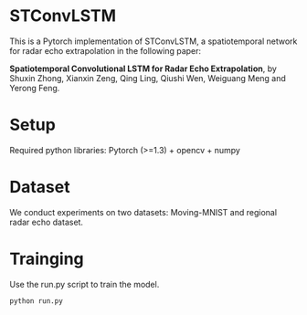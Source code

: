 # STConvLSTM

This is a Pytorch implementation of STConvLSTM, a spatiotemporal network for radar echo extrapolation in the following paper:

**Spatiotemporal Convolutional LSTM for Radar Echo Extrapolation**, by Shuxin Zhong, Xianxin Zeng, Qing Ling, Qiushi Wen, Weiguang Meng and Yerong Feng.

# Setup 
Required python libraries: Pytorch (>=1.3) + opencv + numpy 

# Dataset
We conduct experiments on two datasets: Moving-MNIST and regional radar echo dataset.

# Trainging
Use the run.py script to train the model.

`python run.py`
